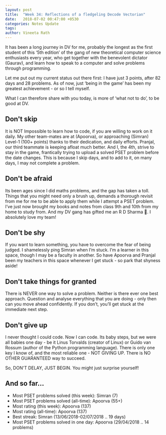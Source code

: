 ```yaml
---
layout: post
title:  "Week 34: Reflections of a fledgeling Decode Vectorian"
date:   2018-07-02 00:47:00 +0530
categories: Notes Update
tags:
author: Vineeta Rath
---
```


It has been a long journey in DV for me, probably the longest as the first student of this ‘5th edition’ of the gang of new theoretical computer science enthusiasts every year, who get together with the benevolent dictator (Gaurav), and learn how to speak to a computer and solve problems through programming.

Let me put out my current status out there first: I have just 3 points, after 82 days and 28 problems. As of now, just ‘being in the game’ has been my greatest achievement - or so I tell myself.

What I can therefore share with you today, is more of ‘what not to do’, to be good at DV.

## Don't skip

It is NOT Impossible to learn how to code, if you are willing to work on it daily. My other team-mates are at (Apoorva), or approaching (Simran) Level-1 (100+ points) thanks to their dedication, and daily efforts. Pranjal, our third teammate is keeping afloat much better. And I, the 4th, strive to stay in the game, frantically trying to upload a solved PSET problem before the date changes. This is because I skip days, and to add to it, on many days, I may not complete a problem.

## Don't be afraid

Its been ages since I did maths problems, and the gap has taken a toll. Things that you might need only a brush up, demands a thorough revisit from me for me to be able to apply them while I attempt a PSET problem. I’ve just now brought my books and notes from class 9th and 10th from my home to study from. And my DV gang has gifted me an R D Sharma :slightly_smiling_face:. I absolutely love my team!

## Don't be shy

If you want to learn something, you have to overcome the fear of being judged. I shamelessly ping Simran when I’m stuck. I’m a learner in this space, though I may be a faculty in another. So have Apoorva and Pranjal been my teachers in this space whenever I get stuck - so park that shyness aside!

## Don't take things for granted
There is NEVER one way to solve a problem. Neither is there ever one best approach. Question and analyse everything that you are doing - only then can you move ahead confidently. If you don’t, you’ll get stuck at the immediate next step.

## Don't give up
I never thought I could code. Now I can code. Its baby steps, but we were all babies one day - be it Linus Torvalds (creator of Linux) or Guido van Rossum (author of the Python programming language). There is only one key I know of, and the most reliable one - NOT GIVING UP. There is NO OTHER GUARANTEED way to succeed.

So, DON'T DELAY, JUST BEGIN. You might just surprise yourself!

## And so far…
- Most PSET problems solved (this week): Simran (7)
- Most PSET problems solved (all-time): Apoorva (55+)
- Most rating (this week): Apoorva (137)
- Most rating (all-time): Apoorva (137)
- Best streak: Simran (13/06/2018-02/07/2018 .. 19 days)
- Most PSET problems solved in one day: Apoorva (29/04/2018 .. 14 problems)
